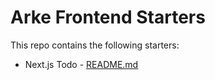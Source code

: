 # Arke Frontend Starters

This repo contains the following starters:
 - Next.js Todo - [README.md](./examples/nextjs-todo/README.md)
